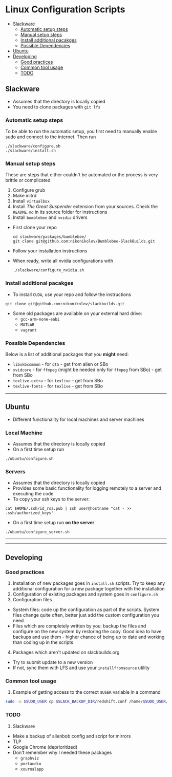 # Linux Configuration Scripts

* [Slackware](#slackware)
  * [Automatic setup steps](#slackware-1)
  * [Manual setup steps](#slackware-2)
  * [Install additional pacakges](#slackware-3)
  * [Possible Dependencies](#slackware-4)
* [Ubuntu](#ubuntu)
* [Developing](#developing)
  * [Good practices](#dev-1)
  * [Common tool usage](#dev-2)
  * [TODO](#dev-3)

## Slackware
- Assumes that the directory is locally copied
- You need to clone packages with `git lfs`

### Automatic setup steps

To be able to run the automatic setup, you first need to manually enable sudo and connect to the internet. Then run
```
./slackware/configure.sh
./slackware/install.sh
```

### Manual setup steps

These are steps that either couldn't be automated or the process is very brittle or complicated
1. Configure grub
2. Make initrd
3. Install `virtualbox`
3. Install *The Great Suspender* extension from your sources. Check the `README.md` in its source folder for instructions
4. Install `bumblebee` and `nvidia` drivers
  - First clone your repo
    
    ```
    cd slackware/packages/bumblebee/
    git clone git@github.com:nikonikolov/Bumblebee-SlackBuilds.git
    ```
  
  - Follow your installation instructions
  - When ready, write all nvidia configurations with
    
    ```
    ./slackware/configure_nvidia.sh
    ```

### Install additional pacakges

- To install `CUDA`, use your repo and follow the instructions
```
git clone git@github.com:nikonikolov/slackbuilds.git
```

- Some old packages are available on your external hard drive:
  - `gcc-arm-none-eabi`
  - `MATLAB`
  - `vagrant`

### Possible Dependencies

Below is a list of additional packages that you **might** need:
- `libxkbcommon` - for `qt5` - get from alien or SBo
- `xvidcore` - for `ffmpeg` (might be needed only for `ffmpeg` from SBo) - get from SBo
- `texlive-extra` - for `texlive` - get from SBo
- `texlive-fonts` - for `texlive` - get from SBo


---


## Ubuntu
- Different functionality for local machines and server machines

### Local Machine
- Assumes that the directory is locally copied
- On a first time setup run
```
./ubuntu/configure.sh
```

### Servers
- Assumes that the directory is locally copied
- Provides some basic functionality for logging remotely to a server
and executing the code
- To copy your ssh keys to the server:
```
cat $HOME/.ssh/id_rsa.pub | ssh user@hostname "cat - >> .ssh/authorized_keys"
```
- On a first time setup run **on the server**
```
./ubuntu/configure_server.sh
```

---
---

## Developing

### Good practices
1. Installation of new packages goes in `install.sh` scripts. Try to keep any additional configuration for a new package together with the installation
2. Configuration of existing packages and system goes in `configure.sh`
3. Configuration files
  - System files: code up the configuration as part of the scripts. System files change quite often, better just add the custom configuration you need
  - Files which are completely written by you: backup the files and configure on the new system by restoring the copy. Good idea to have backups and use them - higher chance of being up to date and working than coding up in the scripts
4. Packages which aren't updated on slackbuilds.org
  - Try to submit update to a new version
  - If not, sync them with LFS and use your `installfromsource` utility

### Common tool usage
1. Example of getting access to the correct `$USER` variable in a command
```bash
sudo -u $SUDO_USER cp $SLACK_BACKUP_DIR/redshift.conf /home/$SUDO_USER/.config/
```

### TODO

1. Slackware
  - Make a backup of alienbob config and script for mirrors
  - TLP
  - Google Chrome (deprioritized)
  - Don't remember why I needed these packages
    - `graphviz`
    - `portaudio`
    - `xournalapp`
